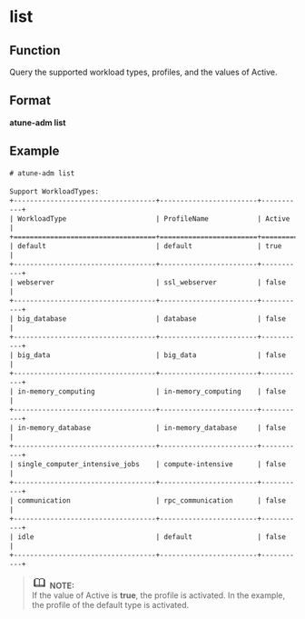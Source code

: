 # list<a name="EN-US_TOPIC_0213225902"></a>

## Function<a name="section124121426195015"></a>

Query the supported workload types, profiles, and the values of Active.

## Format<a name="section1019897115110"></a>

**atune-adm list**

## Example<a name="section5961238145111"></a>

```
# atune-adm list

Support WorkloadTypes:
+-----------------------------------+------------------------+-----------+
| WorkloadType                      | ProfileName            | Active    |
+===================================+========================+===========+
| default                           | default                | true      |
+-----------------------------------+------------------------+-----------+
| webserver                         | ssl_webserver          | false     |
+-----------------------------------+------------------------+-----------+
| big_database                      | database               | false     |
+-----------------------------------+------------------------+-----------+
| big_data                          | big_data               | false     |
+-----------------------------------+------------------------+-----------+
| in-memory_computing               | in-memory_computing    | false     |
+-----------------------------------+------------------------+-----------+
| in-memory_database                | in-memory_database     | false     |
+-----------------------------------+------------------------+-----------+
| single_computer_intensive_jobs    | compute-intensive      | false     |
+-----------------------------------+------------------------+-----------+
| communication                     | rpc_communication      | false     |
+-----------------------------------+------------------------+-----------+
| idle                              | default                | false     |
+-----------------------------------+------------------------+-----------+

```

>![](public_sys-resources/icon-note.gif) **NOTE:**   
>If the value of Active is  **true**, the profile is activated. In the example, the profile of the default type is activated.  

